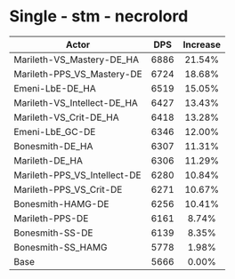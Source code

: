 # Single - stm - necrolord
| Actor | DPS | Increase |
|---|:---:|:---:|
|Marileth-VS_Mastery-DE_HA|6886|21.54%|
|Marileth-PPS_VS_Mastery-DE|6724|18.68%|
|Emeni-LbE-DE_HA|6519|15.05%|
|Marileth-VS_Intellect-DE_HA|6427|13.43%|
|Marileth-VS_Crit-DE_HA|6418|13.28%|
|Emeni-LbE_GC-DE|6346|12.00%|
|Bonesmith-DE_HA|6307|11.31%|
|Marileth-DE_HA|6306|11.29%|
|Marileth-PPS_VS_Intellect-DE|6280|10.84%|
|Marileth-PPS_VS_Crit-DE|6271|10.67%|
|Bonesmith-HAMG-DE|6256|10.41%|
|Marileth-PPS-DE|6161|8.74%|
|Bonesmith-SS-DE|6139|8.35%|
|Bonesmith-SS_HAMG|5778|1.98%|
|Base|5666|0.00%|
